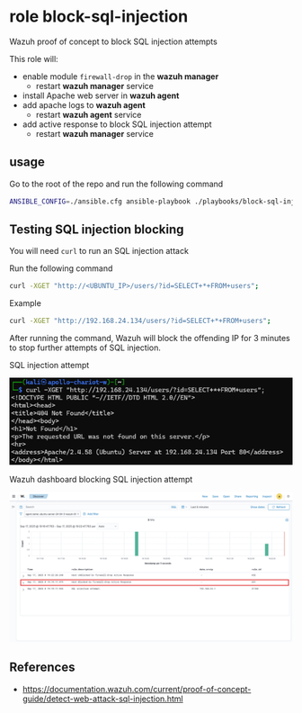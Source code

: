 # role block-sql-injection

Wazuh proof of concept to block SQL injection attempts

This role will:
- enable module `firewall-drop` in the **wazuh manager**
  - restart **wazuh manager** service
- install Apache web server in **wazuh agent**
- add apache logs to **wazuh agent**
  - restart **wazuh agent** service
- add active response to block SQL injection attempt
  - restart **wazuh manager** service

## usage

Go to the root of the repo and run the following command

```bash
ANSIBLE_CONFIG=./ansible.cfg ansible-playbook ./playbooks/block-sql-injection.yam
```

## Testing SQL injection blocking

You will need `curl` to run an SQL injection attack

Run the following command

```bash
curl -XGET "http://<UBUNTU_IP>/users/?id=SELECT+*+FROM+users";
```

Example


```bash
curl -XGET "http://192.168.24.134/users/?id=SELECT+*+FROM+users";
```

After running the command, Wazuh will block the offending IP for 3 minutes to stop further attempts of SQL injection.

SQL injection attempt

![SQL injection attempt](../../assets/images/block-SQL-injection-attempt.png)

Wazuh dashboard blocking SQL injection attempt

![Wazuh dashboard blocking SQL injection attempt](../../assets/images/block-SQL-injection-Wazuh-daskboard.png)

## References

- https://documentation.wazuh.com/current/proof-of-concept-guide/detect-web-attack-sql-injection.html
